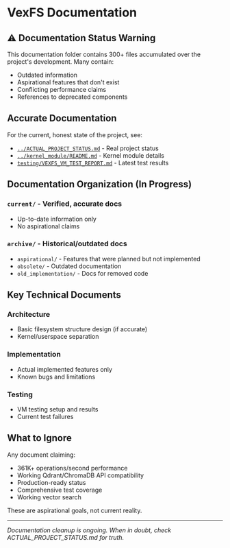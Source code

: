 # VexFS Documentation

## ⚠️ Documentation Status Warning

This documentation folder contains 300+ files accumulated over the project's development. Many contain:
- Outdated information
- Aspirational features that don't exist
- Conflicting performance claims
- References to deprecated components

## Accurate Documentation

For the current, honest state of the project, see:
- [`../ACTUAL_PROJECT_STATUS.md`](../ACTUAL_PROJECT_STATUS.md) - Real project status
- [`../kernel_module/README.md`](../kernel_module/README.md) - Kernel module details
- [`testing/VEXFS_VM_TEST_REPORT.md`](testing/VEXFS_VM_TEST_REPORT.md) - Latest test results

## Documentation Organization (In Progress)

### `current/` - Verified, accurate docs
- Up-to-date information only
- No aspirational claims

### `archive/` - Historical/outdated docs
- `aspirational/` - Features that were planned but not implemented
- `obsolete/` - Outdated documentation
- `old_implementation/` - Docs for removed code

## Key Technical Documents

### Architecture
- Basic filesystem structure design (if accurate)
- Kernel/userspace separation

### Implementation
- Actual implemented features only
- Known bugs and limitations

### Testing
- VM testing setup and results
- Current test failures

## What to Ignore

Any document claiming:
- 361K+ operations/second performance
- Working Qdrant/ChromaDB API compatibility
- Production-ready status
- Comprehensive test coverage
- Working vector search

These are aspirational goals, not current reality.

---
*Documentation cleanup is ongoing. When in doubt, check ACTUAL_PROJECT_STATUS.md for truth.*
